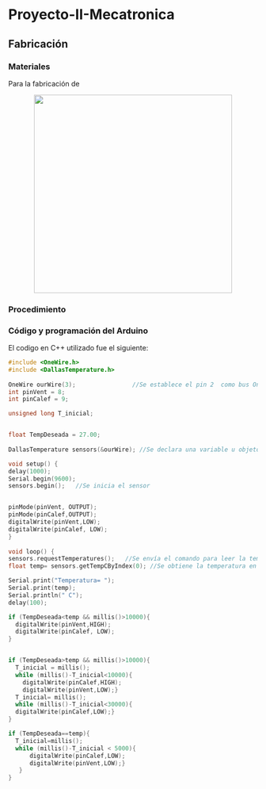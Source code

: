 # Proyecto-II-Mecatronica






## Fabricación
  
### Materiales

Para la fabricación de


<div>
<p style = 'text-align:center;'>
<img src="Bloque" width="400px">
</p>
</div>


### Procedimiento





### Código y programación del Arduino

El codigo en C++ utilizado fue el siguiente:
  
```C++
#include <OneWire.h>                
#include <DallasTemperature.h>
 
OneWire ourWire(3);                //Se establece el pin 2  como bus OneWire
int pinVent = 8;
int pinCalef = 9;

unsigned long T_inicial;


float TempDeseada = 27.00;
 
DallasTemperature sensors(&ourWire); //Se declara una variable u objeto para nuestro sensor

void setup() {
delay(1000);
Serial.begin(9600);
sensors.begin();   //Se inicia el sensor


pinMode(pinVent, OUTPUT);
pinMode(pinCalef,OUTPUT);
digitalWrite(pinVent,LOW);
digitalWrite(pinCalef, LOW);
}
 
void loop() {
sensors.requestTemperatures();   //Se envía el comando para leer la temperatura
float temp= sensors.getTempCByIndex(0); //Se obtiene la temperatura en ºC

Serial.print("Temperatura= ");
Serial.print(temp);
Serial.println(" C");
delay(100); 

if (TempDeseada<temp && millis()>10000){
  digitalWrite(pinVent,HIGH);
  digitalWrite(pinCalef, LOW);
}


if (TempDeseada>temp && millis()>10000){
  T_inicial = millis();
  while (millis()-T_inicial<10000){
    digitalWrite(pinCalef,HIGH);
    digitalWrite(pinVent,LOW);}
  T_inicial= millis();
  while (millis()-T_inicial<30000){
  digitalWrite(pinCalef,LOW);}
}

if (TempDeseada==temp){
  T_inicial=millis();
  while (millis()-T_inicial < 5000){
      digitalWrite(pinCalef,LOW);
      digitalWrite(pinVent,LOW);}
   }
}
```
